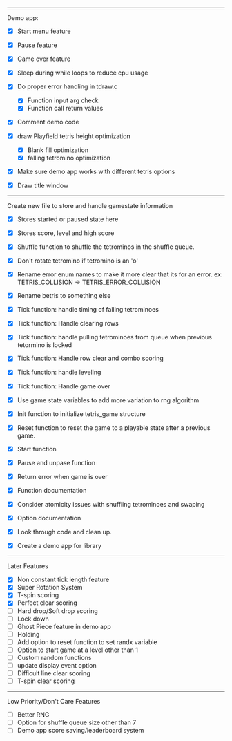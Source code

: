 _______________________________________________________
Demo app:
 - [x] Start menu feature
 - [x] Pause feature
 - [x] Game over feature
 - [x] Sleep during while loops to reduce cpu usage
 - [x] Do proper error handling in tdraw.c
   - [x] Function input arg check
   - [x] Function call return values
 - [x] Comment demo code
 - [x] draw Playfield tetris height optimization
   - [x] Blank fill optimization
   - [x] falling tetromino optimization
 - [x] Make sure demo app works with different tetris options
 - [x] Draw title window



_______________________________________________________
Create new file to store and handle gamestate information
 - [x] Stores started or paused state here
 - [x] Stores score, level and high score
 - [x] Shuffle function to shuffle the tetrominos in the shuffle queue. 
 - [x] Don't rotate tetromino if tetromino is an 'o'
 - [x] Rename error enum names to make it more clear that its for an error. ex: TETRIS_COLLISION -> TETRIS_ERROR_COLLISION
 - [x] Rename betris to something else
 - [x] Tick function: handle timing of falling tetrominoes
 - [x] Tick function: Handle clearing rows
 - [x] Tick function: handle pulling tetrominoes from queue when previous tetormino is locked
 - [x] Tick function: Handle row clear and combo scoring 
 - [x] Tick function: handle leveling
 - [x] Tick function: Handle game over
 - [x] Use game state variables to add more variation to rng algorithm
 - [x] Init function to initialize tetris_game structure
 - [x] Reset function to reset the game to a playable state after a previous game. 
 - [x] Start function
 - [x] Pause and unpase function
 - [x] Return error when game is over
 - [x] Function documentation 
 - [x] Consider atomicity issues with shuffling tetrominoes and swaping 
 - [x] Option documentation
 - [x] Look through code and clean up. 
 - [x] Create a demo app for library


___________________________________________________
Later Features
 - [x] Non constant tick length feature
 - [x] Super Rotation System 
 - [x] T-spin scoring
 - [x] Perfect clear scoring
 - [ ] Hard drop/Soft drop scoring
 - [ ] Lock down
 - [ ] Ghost Piece feature in demo app
 - [ ] Holding
 - [ ] Add option to reset function to set randx variable
 - [ ] Option to start game at a level other than 1
 - [ ] Custom random functions
 - [ ] update display event option 
 - [ ] Difficult line clear scoring
 - [ ] T-spin clear scoring

 ___________________________________________________
 Low Priority/Don't Care Features
 - [ ] Better RNG
 - [ ] Option for shuffle queue size other than 7
 - [ ] Demo app score saving/leaderboard system
